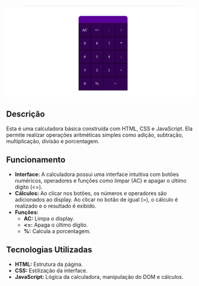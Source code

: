 ![Calculadora simples](imagem/calculadora.png)

## Descrição
Esta é uma calculadora básica construída com HTML, CSS e JavaScript. Ela permite realizar operações aritméticas simples como adição, subtração, multiplicação, divisão e porcentagem.

## Funcionamento
* **Interface:** A calculadora possui uma interface intuitiva com botões numéricos, operadores e funções como limpar (AC) e apagar o último dígito (<=).
* **Cálculos:** Ao clicar nos botões, os números e operadores são adicionados ao display. Ao clicar no botão de igual (=), o cálculo é realizado e o resultado é exibido.
* **Funções:**
  * **AC:** Limpa o display.
  * **<=:** Apaga o último dígito.
  * **%:** Calcula a porcentagem.

## Tecnologias Utilizadas
* **HTML:** Estrutura da página.
* **CSS:** Estilização da interface.
* **JavaScript:** Lógica da calculadora, manipulação do DOM e cálculos.